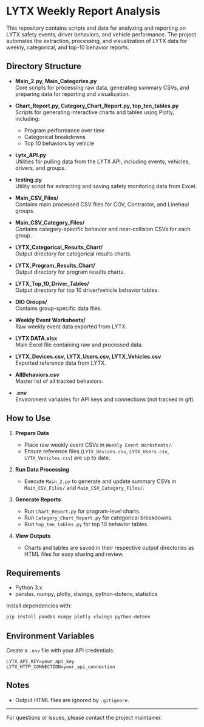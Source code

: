 # LYTX Weekly Report Analysis

This repository contains scripts and data for analyzing and reporting on LYTX safety events, driver behaviors, and vehicle performance. The project automates the extraction, processing, and visualization of LYTX data for weekly, categorical, and top-10 behavior reports.

## Directory Structure

- **Main_2.py, Main_Categories.py**  
  Core scripts for processing raw data, generating summary CSVs, and preparing data for reporting and visualization.

- **Chart_Report.py, Category_Chart_Report.py, top_ten_tables.py**  
  Scripts for generating interactive charts and tables using Plotly, including:
  - Program performance over time
  - Categorical breakdowns
  - Top 10 behaviors by vehicle

- **Lytx_API.py**  
  Utilities for pulling data from the LYTX API, including events, vehicles, drivers, and groups.

- **testing.py**  
  Utility script for extracting and saving safety monitoring data from Excel.

- **Main_CSV_Files/**  
  Contains main processed CSV files for COV, Contractor, and Linehaul groups.

- **Main_CSV_Category_Files/**  
  Contains category-specific behavior and near-collision CSVs for each group.

- **LYTX_Categorical_Results_Chart/**  
  Output directory for categorical results charts.

- **LYTX_Program_Results_Chart/**  
  Output directory for program results charts.

- **LYTX_Top_10_Driver_Tables/**  
  Output directory for top 10 driver/vehicle behavior tables.

- **DIO Groups/**  
  Contains group-specific data files.

- **Weekly Event Worksheets/**  
  Raw weekly event data exported from LYTX.

- **LYTX DATA.xlsx**  
  Main Excel file containing raw and processed data.

- **LYTX_Devices.csv, LYTX_Users.csv, LYTX_Vehicles.csv**  
  Exported reference data from LYTX.

- **AllBehaviors.csv**  
  Master list of all tracked behaviors.

- **.env**  
  Environment variables for API keys and connections (not tracked in git).

## How to Use

1. **Prepare Data**  
   - Place raw weekly event CSVs in `Weekly Event Worksheets/`.
   - Ensure reference files (`LYTX_Devices.csv`, `LYTX_Users.csv`, `LYTX_Vehicles.csv`) are up to date.

2. **Run Data Processing**  
   - Execute `Main_2.py` to generate and update summary CSVs in `Main_CSV_Files/` and `Main_CSV_Category_Files/`.

3. **Generate Reports**  
   - Run `Chart_Report.py` for program-level charts.
   - Run `Category_Chart_Report.py` for categorical breakdowns.
   - Run `top_ten_tables.py` for top 10 behavior tables.

4. **View Outputs**  
   - Charts and tables are saved in their respective output directories as HTML files for easy sharing and review.

## Requirements

- Python 3.x
- pandas, numpy, plotly, xlwings, python-dotenv, statistics

Install dependencies with:
```sh
pip install pandas numpy plotly xlwings python-dotenv
```

## Environment Variables

Create a `.env` file with your  API credentials:
```
LYTX_API_KEY=your_api_key
LYTX_HTTP_CONNECTION=your_api_connection
```

## Notes

- Output HTML files are ignored by `.gitignore`.

---

For questions or issues, please contact the project maintainer.